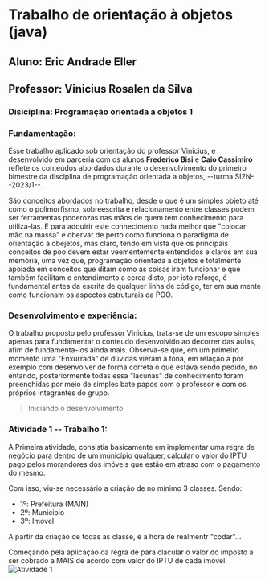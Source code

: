 # **Trabalho de orientação à objetos (java)**

## Aluno: Eric Andrade Eller
## Professor: Vinicius Rosalen da Silva

### Disiciplina: Programação orientada a objetos 1

### Fundamentação:
Esse trabalho aplicado sob orientação do professor Vinicius, e desenvolvido em parceria com os alunos **Frederico Bisi** e **Caio Cassimiro** reflete os conteúdos abordados durante o desenvolvimento do primeiro bimestre da disciplina de programação orientada a objetos, --turma SI2N--2023/1--.

São conceitos abordados no trabalho, desde o que é um simples objeto até como o polimorfismo, sobreescrita e relacionamento entre classes podem ser ferramentas poderozas nas mãos de quem tem conhecimento para utilizá-las. E para adquirir este conhecimento nada melhor que "colocar mão na massa" e obervar de perto como funciona o paradigma de orientação à obejetos, mas claro, tendo em vista que os principais conceitos de poo devem estar veementemente entendidos e claros em sua memória, uma vez que, programação orientada a objetos é totalmente apoiada em conceitos que ditam como as coisas iram funcionar e que também facilitam o entendimento a cerca disto, por isto reforço, é fundamental antes da escrita de qualquer linha de código, ter em sua mente como funcionam os aspectos estruturais da POO.

### Desenvolvimento e experiência:
O trabalho proposto pelo professor Vinicius, trata-se de um escopo simples apenas para fundamentar o conteudo desenvolvido ao decorrer das aulas, afim de fundamenta-los ainda mais. Observa-se que, em um primeiro momento uma "Enxurrada" de dúvidas vieram à tona, em relação a por exemplo com desenvolver de forma correta o que estava sendo pedido, no entando, posteriormente todas essa "lacunas" de conhecimento foram preenchidas por meio de simples bate papos com o professor e com os próprios integrantes do grupo.

> Iniciando o desenvolvimento
### Atividade 1 -- Trabalho 1:
A Primeira atividade, consistia basicamente em implementar uma regra de negócio para dentro de um município qualquer, calcular o valor do IPTU pago pelos morandores dos imóveis que estão em atraso com o pagamento do mesmo.

Com isso, viu-se necessário a criação de no mínimo 3 classes.
Sendo:

- 1º: Prefeitura (MAIN)
- 2º: Municipio 
- 3º: Imovel

A partir da criação de todas as classe, é a hora de realmentr "codar"...

Começando pela aplicação da regra de para clacular o valor do imposto a ser cobrado a MAIS de acordo com valor do IPTU de cada imóvel.
![Atividade 1](image.png) 


